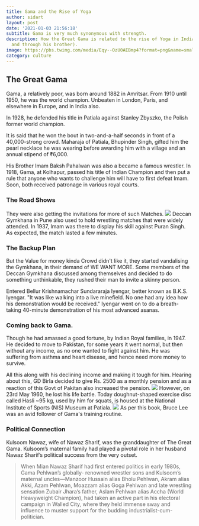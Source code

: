 ```yaml
---
title: Gama and the Rise of Yoga
author: sidart
layout: post
date: '2021-01-03 21:56:18'
subtitle: Gama is very much synonymous with strength.
description: How the Great Gama is related to the rise of Yoga in India (accidentally
  and through his brother).
image: https://pbs.twimg.com/media/Eqy--OzU0AEBmp4?format=png&name=small
category: culture
---
```


## The Great Gama
Gama, a relatively poor, was born around 1882 in Amritsar. From 1910 until 1950, he was the world champion. Unbeaten in London, Paris, and elsewhere in Europe, and in India also. 

In 1928, he defended his title in Patiala against Stanley Zbyszko, the Polish former world champion.

It is said that he won the bout in two-and-a-half seconds in front of a 40,000-strong crowd. Maharaja of Patiala, Bhupinder Singh, gifted him the pearl necklace he was wearing before awarding him with a village and an annual stipend of ₹6,000.

His Brother Imam Baksh Pahalwan was also a became a famous wrestler. In 1918, Gama, at Kolhapur, passed his title of Indian Champion and then put a rule that anyone who wants to challenge him will have to first defeat Imam. Soon, both received patronage in various royal courts.

### The Road Shows
They were also getting the invitations for more of such Matches. 
![](https://images.yourstory.com/cs/wordpress/2015/12/yourstory-gama-pehalwan-41.jpg?fm=auto&ar=2:1&mode=crop&crop=faces&w=800)
Deccan Gymkhana in Pune also used to hold wrestling matches that were widely attended. In 1937, Imam was there to display his skill against Puran Singh. As expected, the match lasted a few minutes.

### The Backup Plan
But the Value for money kinda Crowd didn't like it, they started vandalising the Gymkhana, in their demand of WE WANT MORE. Some members of the Deccan Gymkhana discussed among themselves and decided to do something unthinkable, they rushed their man to invite a skinny person.

Entered Bellur Krishnamachar Sundararaja Iyengar, better known as B.K.S. Iyengar. "It was like walking into a live minefield. No one had any idea how his demonstration would be received." Iyengar went on to do a breath-taking 40-minute demonstration of his most advanced asanas.

### Coming back to Gama. 
Though he had amassed a good fortune, by Indian Royal families, in 1947. He decided to move to Pakistan, for some years it went normal, but then without any income, as no one wanted to fight against him. He was suffering from asthma and heart disease, and hence need more money to survive.

All this along with his declining income and making it tough for him. Hearing about this, GD Birla decided to give Rs. 2500 as a monthly pension and as a reaction of this Govt of Pakitan also increased the pension.
![](https://pbs.twimg.com/media/EqzMOv7UUAEUYgH?format=png&name=small)
However, on 23rd May 1960, he lost his life battle. Today doughnut-shaped exercise disc called Hasli ~95 kg, used by him for squats, is housed at the National Institute of Sports (NIS) Museum at Patiala. 
![](https://pbs.twimg.com/media/EqzNW-1UcAADIeV?format=jpg&name=900x900)
As per this book, Bruce Lee was an avid follower of Gama's training routine.

### Political Connection
Kulsoom Nawaz, wife of Nawaz Sharif, was the granddaughter of The Great Gama. Kulsoom’s maternal family had played a pivotal role in her husband Nawaz Sharif’s political success from the very outset.
> When Mian Nawaz Sharif had first entered politics in early 1980s, Gama Pehlwan’s globally- renowned wrestler sons and Kulsoom’s maternal uncles—Manzoor Hussain alias Bholu Pehlwan, Akram alias Akki, Azam Pehlwan, Moazzam alias Goga Pehlwan and late wrestling sensation Zubair Jhara’s father, Aslam Pehlwan alias Accha (World Heavyweight Champion), had taken an active part in his electoral campaign in Walled City, where they held immense sway and influence to muster support for the budding industrialist-cum-politician.
